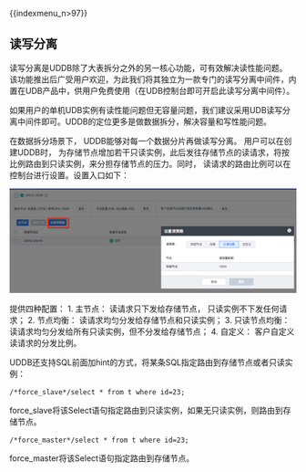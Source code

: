 {{indexmenu_n>97}}

## 读写分离

读写分离是UDDB除了大表拆分之外的另一核心功能，可有效解决读性能问题。
该功能推出后广受用户欢迎，为此我们将其独立为一款专门的读写分离中间件，内置在UDB产品中，供用户免费使用（在UDB控制台即可开启此读写分离中间件）。

如果用户的单机UDB实例有读性能问题但无容量问题，我们建议采用UDB读写分离中间件即可。UDDB的定位更多是做数据拆分，解决容量和写性能问题。

在数据拆分场景下， UDDB能够对每一个数据分片再做读写分离。 用户可以在创建UDDB时，
为存储节点增加若干只读实例，此后发往存储节点的读请求，将按比例路由到只读实例，来分担存储节点的压力。同时，
读请求的路由比例可以在控制台进行设置。设置入口如下：

![image](/images/uddb06.png)

提供四种配置： 1. 主节点： 读请求只下发给存储节点， 只读实例不下发任何请求； 2. 节点均衡： 读请求均匀分发给存储节点和只读实例； 3.
只读节点均衡： 读请求均匀分发给所有只读实例，但不分发给存储节点； 4. 自定义： 客户自定义读请求的分发比例。

UDDB还支持SQL前面加hint的方式，将某条SQL指定路由到存储节点或者只读实例：
```
/*force_slave*/select * from t where id=23;
```
force\_slave将该Select语句指定路由到只读实例，如果无只读实例，则路由到存储节点。
```
/*force_master*/select * from t where id=23;
```
force\_master将该Select语句指定路由到存储节点。
